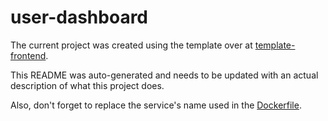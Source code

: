 # user-dashboard

The current project was created using the template over at [template-frontend](https://github.com/Knoblauchpilze/template-frontend).

This README was auto-generated and needs to be updated with an actual description of what this project does.

Also, don't forget to replace the service's name used in the [Dockerfile](build/Dockerfile).
